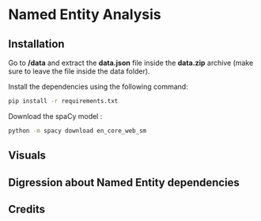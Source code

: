 # Named Entity Analysis

## Installation

Go to **/data** and extract the **data.json** file inside the **data.zip** archive (make sure to leave the file inside the data folder). 

Install the dependencies using the following command:

```bash
pip install -r requirements.txt
```
Download the spaCy model :

```bash
python -m spacy download en_core_web_sm
```

## Visuals

## Digression about Named Entity dependencies 

## Credits
